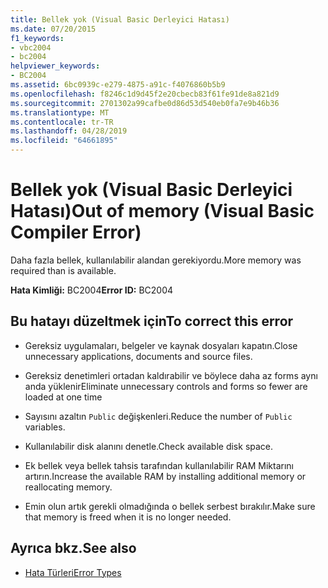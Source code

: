 ```yaml
---
title: Bellek yok (Visual Basic Derleyici Hatası)
ms.date: 07/20/2015
f1_keywords:
- vbc2004
- bc2004
helpviewer_keywords:
- BC2004
ms.assetid: 6bc0939c-e279-4875-a91c-f4076860b5b9
ms.openlocfilehash: f8246c1d9d45f2e20cbecb83f61fe91de8a821d9
ms.sourcegitcommit: 2701302a99cafbe0d86d53d540eb0fa7e9b46b36
ms.translationtype: MT
ms.contentlocale: tr-TR
ms.lasthandoff: 04/28/2019
ms.locfileid: "64661895"
---
```

# <a name="out-of-memory-visual-basic-compiler-error"></a><span data-ttu-id="7be18-102">Bellek yok (Visual Basic Derleyici Hatası)</span><span class="sxs-lookup"><span data-stu-id="7be18-102">Out of memory (Visual Basic Compiler Error)</span></span>
<span data-ttu-id="7be18-103">Daha fazla bellek, kullanılabilir alandan gerekiyordu.</span><span class="sxs-lookup"><span data-stu-id="7be18-103">More memory was required than is available.</span></span>  
  
 <span data-ttu-id="7be18-104">**Hata Kimliği:** BC2004</span><span class="sxs-lookup"><span data-stu-id="7be18-104">**Error ID:** BC2004</span></span>  
  
## <a name="to-correct-this-error"></a><span data-ttu-id="7be18-105">Bu hatayı düzeltmek için</span><span class="sxs-lookup"><span data-stu-id="7be18-105">To correct this error</span></span>  
  
- <span data-ttu-id="7be18-106">Gereksiz uygulamaları, belgeler ve kaynak dosyaları kapatın.</span><span class="sxs-lookup"><span data-stu-id="7be18-106">Close unnecessary applications, documents and source files.</span></span>  
  
- <span data-ttu-id="7be18-107">Gereksiz denetimleri ortadan kaldırabilir ve böylece daha az forms aynı anda yüklenir</span><span class="sxs-lookup"><span data-stu-id="7be18-107">Eliminate unnecessary controls and forms so fewer are loaded at one time</span></span>  
  
- <span data-ttu-id="7be18-108">Sayısını azaltın `Public` değişkenleri.</span><span class="sxs-lookup"><span data-stu-id="7be18-108">Reduce the number of `Public` variables.</span></span>  
  
- <span data-ttu-id="7be18-109">Kullanılabilir disk alanını denetle.</span><span class="sxs-lookup"><span data-stu-id="7be18-109">Check available disk space.</span></span>  
  
- <span data-ttu-id="7be18-110">Ek bellek veya bellek tahsis tarafından kullanılabilir RAM Miktarını artırın.</span><span class="sxs-lookup"><span data-stu-id="7be18-110">Increase the available RAM by installing additional memory or reallocating memory.</span></span>  
  
- <span data-ttu-id="7be18-111">Emin olun artık gerekli olmadığında o bellek serbest bırakılır.</span><span class="sxs-lookup"><span data-stu-id="7be18-111">Make sure that memory is freed when it is no longer needed.</span></span>  
  
## <a name="see-also"></a><span data-ttu-id="7be18-112">Ayrıca bkz.</span><span class="sxs-lookup"><span data-stu-id="7be18-112">See also</span></span>

- [<span data-ttu-id="7be18-113">Hata Türleri</span><span class="sxs-lookup"><span data-stu-id="7be18-113">Error Types</span></span>](../../../visual-basic/programming-guide/language-features/error-types.md)

